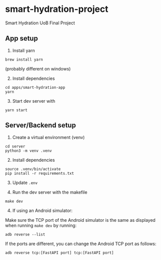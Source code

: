 # smart-hydration-project
Smart Hydration UoB Final Project

## App setup

1. Install yarn

```
brew install yarn
```

(probably different on windows)

2. Install dependencies

```
cd apps/smart-hydration-app
yarn
```

3. Start dev server with

```
yarn start
```


## Server/Backend setup

1. Create a virtual environment (venv)

```
cd server
python3 -m venv .venv
```

2. Install dependencies

```
source .venv/bin/activate
pip install -r requirements.txt
```

3. Update `.env`


3. Run the dev server with the makefile

```
make dev
```
4. If using an Android simulator:

Make sure the TCP port of the Android simulator is the same as displayed when running `make dev` by running:
```
adb reverse --list
```
If the ports are different, you can change the Android TCP port as follows:
```
adb reverse tcp:[FastAPI port] tcp:[FastAPI port]
```
